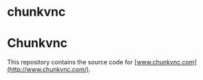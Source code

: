 # chunkvnc

Chunkvnc
======

This repository contains the source code for [www.chunkvnc.com](http://www.chunkvnc.com/).
 
